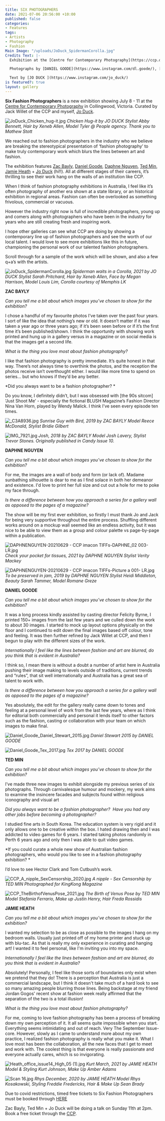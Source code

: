 ```yaml
---
title: SIX PHOTOGRAPHERS
date: 2021-07-06 20:56:00 +10:00
published: false
categories:
- Features
tags:
- Artists
- Photography
- Fashion
Main Image: "/uploads/JoDuck_SpidermanCorolla.jpg"
Credits Text: |-
  Exhibition at the [Centre for Contemporary Photography](https://ccp.org.au/) 8-11 July 2021

  Photographs by [DANIEL GOODE](https://www.instagram.com/dl.goode/), [ZAC BAYLY](https://www.instagram.com/zacbayly/), [JAMIE HEATH](https://www.instagram.com/jamie_heath/?hl=en), [DAPHNE NGUYEN](https://www.instagram.com/daphnenguyen__/?hl=en), [TED MIN](https://www.instagram.com/tedminted/) & [JO DUCK ](https://www.instagram.com/jo_duck/)

  Text by [JO DUCK ](https://www.instagram.com/jo_duck/)
is featured?: true
layout: gallery
---
```


**Six Fashion Photographers** is a new exhibition showing July 8 - 11 at the [Centre for Contemporary Photography](https://ccp.org.au/) in Collingwood, Victoria. Curated by Jack Willet of the CCP and myself, [Jo Duck](http://www.joduck.com/).

![JoDuck_Chicken_hug-it.jpg](/uploads/JoDuck_Chicken_hug-it.jpg)
*Chicken Hug-it by JO DUCK
Stylist Abby Bennett, Hair by Xeneb Allen, Model Tyler @ People agency. Thank you to Mathew Stott*

We reached out to fashion photographers in the industry who we believe are breaking the stereotypical presentation of ‘fashion photography’ to make truly contemporary work which blurs the lines between art and fashion. 

The exhibition features [Zac Bayly](https://www.instagram.com/zacbayly/), [Daniel Goode](https://www.danielgoodephoto.com/), [Daphne Nguyen](https://www.instagram.com/daphnenguyen__/?hl=en), [Ted Min](https://www.tedmin.net/), [Jamie Heath](https://www.instagram.com/jamie_heath/?hl=en) + [Jo Duck](https://www.instagram.com/jo_duck/) (hi!!). All at different stages of their careers, it’s thrilling to see their work hang on the walls of an institution like CCP. 

When I think of fashion photography exhibitions in Australia, I feel like it’s often photography of another era shown at a state library, or an historical exhibition in regional areas. 
Fashion can often be overlooked as something frivolous, commercial or vacuous. 

However the industry right now is full of incredible photographers, young up and comers along with photographers who have been in the industry for years who are still creating fresh and inspiring work.

I hope other galleries can see what CCP are doing by showing a contemporary line up of fashion photographers and see the worth of our local talent. I would love to see more exhibitions like this in future, championing the personal work of our talented fashion photographers.

Scroll through for a sample of the work which will be shown, and also a few q+a’s with the artists.


![JoDuck_SpidermanCorolla.jpg](/uploads/JoDuck_SpidermanCorolla.jpg)
*Spiderman waits in a Corolla, 2021 by JO DUCK 
Stylist Sarah Pritchard, Hair by Xeneb Allen, Face by Megan Harrison, Model Louis Lim, Corolla courtesy of Memphis LK*

**ZAC BAYLY**

*Can you tell me a bit about which images you’ve chosen to show for the exhibition?*

I chose a handful of my favourite photos I’ve taken over the past four years. I sort of like the idea that nothing’s new or old. It doesn’t matter if it was taken a year ago or three years ago; if it’s been seen before or if it’s the first time it’s been published/shown. I think the opportunity with showing work printed and hung up in a gallery versus in a magazine or on social media is that the images get a second life. 

*What is the thing you love most about fashion photography?*

I like that fashion photography is pretty immediate. It’s quite honest in that way. There’s not always time to overthink the photos, and the reception the photos receive isn’t overthought either. I would like more time to spend on series... but who knows if they’d be any better. 

*Did you always want to be a fashion photographer? * 

Do you know, I definitely didn’t, but I was obsessed with [the 90s sitcom] ‘Just Shoot Me’ - especially the fictional BLUSH Magazine’s Fashion Director Nina Van Horn, played by Wendy Malick. I think I’ve seen every episode ten times. 

![_C3A8936.jpg](/uploads/_C3A8936.jpg)
*Sunrise Guy with Bird, 2019 by ZAC BAYLY* 
*Model Reece McDonald, Stylist Bridie Gilbert*

![IMG_7921.jpg](/uploads/IMG_7921.jpg)
*Josh, 2018 by ZAC BAYLY*
*Model Josh Lavery, Stylist Trevor Stones. Originally published in Candy Issue 10.* 


**DAPHNE NGUYEN**

*Can you tell me a bit about which images you’ve chosen to show for the exhibition?*

For me, the images are a wall of body and form (or lack of). Madame sunbathing silhouette is dear to me as I find solace in both her demeanor and existence. I'd love to print her full size and cut out a hole for me to poke my face through.  

*Is there a difference between how you approach a series for a gallery wall as opposed to the pages of a magazine?*

The show will be my first ever exhibition, so firstly I must thank Jo and Jack for being very supportive throughout the entire process. Shuffling different works around on a mockup wall seemed like an endless activity, but it was nice to be able to view them as a group and colour palette vs page-by-page within a publication.

![DAPHNENGUYEN-20210629 - CCP imacon TIFFs-DAPHNE_02 003- LR.jpg](/uploads/DAPHNENGUYEN-20210629%20-%20CCP%20imacon%20TIFFs-DAPHNE_02%20003-%20LR.jpg)
*Check your pocket for tissues, 2021 by DAPHNE NGUYEN*
*Stylist Verity Mackey*

![DAPHNENGUYEN-20210629 - CCP imacon TIFFs-Picture a 001- LR.jpg](/uploads/DAPHNENGUYEN-20210629%20-%20CCP%20imacon%20TIFFs-Picture%20a%20001-%20LR.jpg)
*To be preserved in jam, 2019 by DAPHNE NGUYEN*
*Stylist Heidi Middleton, Beauty Sarah Tammer,  Model Romane Greze*


**DANIEL GOODE**

*Can you tell me a bit about which images you’ve chosen to show for the exhibition?*

It was a long process kindly assisted by casting director Felicity Byrne, I printed 150+ images from the last few years and we culled down the work to about 30 images. I started to mock up layout options physically on the floor and I continued to edit down the final images based off colour, tone and feeling. It was then further refined by Jack Willet at CCP, and then I begun to play with the different sizes of the work.

*Internationally I feel like the lines between fashion and art are blurred, do you think that is evident in Australia?*

I think so, I mean there is without a doubt a number of artist here in Australia pushing their image making to levels outside of traditions, current trends and “rules”, that sit well internationally and Australia has a great sea of talent to work with.

*Is there a difference between how you approach a series for a gallery wall as opposed to the pages of a magazine?*

Yes absolutely, the edit for the gallery really came down to tones and feeling at a personal level of work from the last few years, where as I think for editorial both commercially and personal it lends itself to other factors such as the fashion, casting or collaboration with your team on which images to make final.

![Daniel_Goode_Daniel_Stewart_2015.jpg](/uploads/Daniel_Goode_Daniel_Stewart_2015.jpg)
*Daniel Stewart 2015 by DANIEL GOODE*

![Daniel_Goode_Tex_2017.jpg](/uploads/Daniel_Goode_Tex_2017.jpg)
*Tex 2017 by DANIEL GOODE*


**TED MIN**

*Can you tell me a bit about which images you’ve chosen to show for the exhibition?*

I’ve made three new images to exhibit alongside my previous series of six photographs. Through carnivalesque humour and mockery, my work aims to examine the insincere facades and subjects found within religious iconography and visual art


*Did you always want to be a fashion photographer?  Have you had any other jobs before becoming a photographer?*

I studied fine arts in South Korea. The education system is very rigid and it only allows one to be creative within the box. I hated drawing then and I was addicted to video games for 6 years. I started taking photos randomly in Perth 6 years ago and only then I was able to quit video games.  

*If you could curate a whole new show of Australian fashion photographers, who would you like to see in a fashion photography exhibition? *

I’d love to see Hector Clark and Tom Cutbush’s work. 

![CCP_A_nipple_SexCensorship_2020.jpg](/uploads/CCP_A_nipple_SexCensorship_2020.jpg)
*A nipple - Sex Censorship by TED MIN*
*Photographed for KingKong Magazine*

![CCP_TheBirthofVenusPose_2021.jpg](/uploads/CCP_TheBirthofVenusPose_2021.jpg)
*The Birth of Venus Pose by TED MIN*
*Model Stefania Ferrario, Make up Justin Henry, Hair Freda Rossidis*


**JAMIE HEATH**

*Can you tell me a bit about which images you’ve chosen to show for the exhibition?*

I wanted my selection to be as close as possible to the images I hang on my bedroom walls. Usually just printed off of my home printer and stuck up with blu-tac. As that is really my only experience in curating and hanging art! I wanted it to feel personal, like I'm inviting you into my space. 


*Internationally I feel like the lines between fashion and art are blurred, do you think that is evident in Australia?*

Absolutely! Personally, I feel like those sorts of boundaries only exist when we pretend that they do! There is a perception that Australia is just a commercial landscape, but I think it doesn't take much of a hard look to see so many amazing people blurring those lines. Being backstage at my friend Jordan Gogos' recent show at fashion week really affirmed that the separation of the two is a total illusion!


*What is the thing you love most about fashion photography?*

For me, coming to love fashion photography has been a process of breaking down my own perception of it. It all seems quite impossible when you start. Everything seems intimidating and out of reach. Very The September Issue-core. However, slowly as I came to understand more about my own practice, I realized fashion photography is really what you make it. What I love most has been the collaboration, all the new faces that I get to meet and work with. The coolest thing is that everyone is really passionate and everyone actually cares, which is so invigorating. 

![Heath_office_issue14_High_05 (1).jpg](/uploads/Heath_office_issue14_High_05%20(1).jpg)
*Kurt March, 2021 by JAMIE HEATH*
*Model & Styling Kurt Johnson, Make Up Amber Adams*


![Scan 16.jpg](/uploads/Scan%2016.jpg)
*Rhys December, 2020 by JAMIE HEATH*
*Model Rhys Kosakowski, Styling Freddie Fredericks, Hair & Make Up Sean Brady*



Due to covid restrictions, timed free tickets to Six Fashion Photographers must be booked through [HERE](https://www.eventbrite.com.au/e/visit-six-fashion-photographers-and-the-huxleys-places-of-worship-tickets-159750282395) 

Zac Bayly, Ted Min + Jo Duck will be doing a talk on Sunday 11th at 2pm. Book a free ticket through the [CCP](https://ccp.org.au/).
